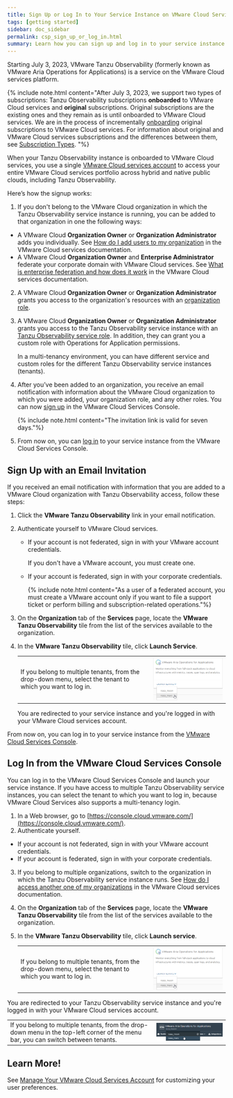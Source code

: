 ```yaml
---
title: Sign Up or Log In to Your Service Instance on VMware Cloud Services
tags: [getting started]
sidebar: doc_sidebar
permalink: csp_sign_up_or_log_in.html
summary: Learn how you can sign up and log in to your service instance if it's onboarded to VMware Cloud services.
---
```

Starting July 3, 2023, VMware Tanzu Observability (formerly known as VMware Aria Operations for Applications) is a service on the VMware Cloud services platform.

{% include note.html content="After July 3, 2023, we support two types of subscriptions: Tanzu Observability subscriptions **onboarded** to VMware Cloud services and **original** subscriptions. Original subscriptions are the existing ones and they remain as is until onboarded to VMware Cloud services. We are in the process of incrementally [onboarding](csp_migration.html) original subscriptions to VMware Cloud services. For information about original and VMware Cloud services subscriptions and the differences between them, see [Subscription Types](subscriptions-differences.html). "%}

When your Tanzu Observability instance is onboarded to VMware Cloud services, you use a single [VMware Cloud services account](csp_getting_started.html#whats-a-vmware-cloud-services-account) to access your entire VMware Cloud services portfolio across hybrid and native public clouds, including Tanzu Observability.

Here’s how the signup works:
1.	If you don't belong to the VMware Cloud organization in which the Tanzu Observability service instance is running, you can be added to that organization in one the following ways:
- A VMware Cloud **Organization Owner** or **Organization Administrator** adds you individually. See [How do I add users to my organization](https://docs.vmware.com/en/VMware-Cloud-services/services/Using-VMware-Cloud-Services/GUID-47AA313E-9DAC-447C-B6C8-DF71ED45B0D5.html) in the VMware Cloud services documentation.
- A VMware Cloud **Organization Owner** and **Enterprise Administrator** federate your corporate domain with VMware Cloud services. See [What is enterprise federation and how does it work](https://docs.vmware.com/en/VMware-Cloud-services/services/setting-up-enterprise-federation-cloud-services/GUID-76FAECB3-CFAA-461E-B9C9-2A49C39CD17F.html) in the VMware Cloud services documentation.
2. A VMware Cloud **Organization Owner** or **Organization Administrator** grants you access to the organization's resources with an [organization role](csp_getting_started.html#whats-a-vmware-cloud-organization-role).
3. A VMware Cloud **Organization Owner** or **Organization Administrator** grants you access to the Tanzu Observability service instance with an [Tanzu Observability service role](csp_users_roles.html). In addition, they can grant you a custom role with Operations for Application permissions.

    In a multi-tenancy environment, you can have different service and custom roles for the different Tanzu Observability service instances (tenants).
4. After you’ve been added to an organization, you receive an email notification with information about the VMware Cloud organization to which you were added, your organization role, and any other roles. You can now [sign up](#sign-up-with-an-email-invitation) in the VMware Cloud Services Console.

    {% include note.html content="The invitation link is valid for seven days."%}
5. From now on, you can [log in](#log-in-from-the-vmware-cloud-services-console) to your service instance from the VMware Cloud Services Console.

## Sign Up with an Email Invitation

If you received an email notification with information that you are added to a VMware Cloud organization with Tanzu Observability access, follow these steps:

1. Click the **VMware Tanzu Observability** link in your email notification.
2. Authenticate yourself to VMware Cloud services. 
    - If your account is not federated, sign in with your VMware account credentials.
    
      If you don't have a VMware account, you must create one.
    - If your account is federated, sign in with your corporate credentials.
  
      {% include note.html content="As a user of a federated account, you must create a VMware account only if you want to file a support ticket or perform billing and subscription-related operations."%}
3. On the **Organization** tab of the **Services** page, locate the **VMware Tanzu Observability** tile from the list of the services available to the organization.
4. In the **VMware Tanzu Observability** tile, click **Launch Service**.

   <table>
   <tr>
   <td>If you belong to multiple tenants, from the drop-down menu, select the tenant to which you want to log in.</td>
   <td><img src="/images/csp_multi_tenancy.png" alt="Drop-down menu with several tenants."></td>
   </tr>
   </table>

    You are redirected to your service instance and you're logged in with your VMware Cloud services account.
    
From now on, you can log in to your service instance from the [VMware Cloud Services Console](#log-in-from-the-vmware-cloud-services-console).

## Log In from the VMware Cloud Services Console

You can log in to the VMware Cloud Services Console and launch your service instance. If you have access to multiple Tanzu Observability service instances, you can select the tenant to which you want to log in, because VMware Cloud Services also supports a multi-tenancy login.

1. In a Web browser, go to [https://console.cloud.vmware.com/](https://console.cloud.vmware.com/).
2. Authenticate yourself.
  - If your account is not federated, sign in with your VMware account credentials. 
  - If your account is federated, sign in with your corporate credentials.
3. If you belong to multiple organizations, switch to the organization in which the Tanzu Observability service instance runs. See [How do I access another one of my organizations](https://docs.vmware.com/en/VMware-Cloud-services/services/Using-VMware-Cloud-Services/GUID-432417CF-CE0C-48EB-BEBB-8C27751577D1.html) in the VMware Cloud services documentation.
4. On the **Organization** tab of the **Services** page, locate the **VMware Tanzu Observability** tile from the list of the services available to the organization.
5. In the **VMware Tanzu Observability** tile, click **Launch service**.

    <table>
    <tr>
    <td>If you belong to multiple tenants, from the drop-down menu, select the tenant to which you want to log in.</td>
    <td><img src="/images/csp_multi_tenancy.png" alt="Drop-down menu with several tenants."></td>
    </tr>
    </table>

You are redirected to your Tanzu Observability service instance and you're logged in with your VMware Cloud services account.

<table>
<tr>
<td>If you belong to multiple tenants, from the drop-down menu in the top-left corner of the menu bar, you can switch between tenants.</td>
<td><img src="/images/to_multi_tenancy.png" alt="Drop-down menu with several tenants."></td>
</tr>
</table>

## Learn More!

See [Manage Your VMware Cloud Services Account](csp_users_account_managing.html) for customizing your user preferences.
